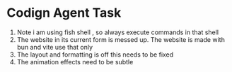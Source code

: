 # Codign Agent Task

1. Note i am using fish shell , so always execute commands in that shell
2. The website in its current form is messed up. The website is made with bun and vite use that only
3. The layout and formatting is off this needs to be fixed
4. The animation effects need to be subtle
